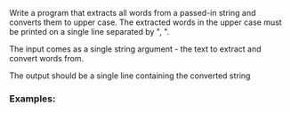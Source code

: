 Write a program that extracts all words from a passed-in string and converts them to upper case. The extracted words in the upper case must be printed on a single line separated by ", ".

The input comes as a single string argument - the text to extract and convert words from.

The output should be a single line containing the converted string

### Examples:

